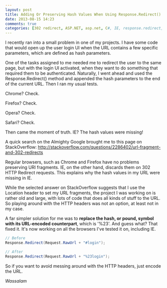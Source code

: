 ```yaml
---
layout: post
title: Adding Or Preserving Hash Values When Using Response.Redirect() For IE
date: 2013-08-15 14:23
comments: true
categories: [302 redirect, ASP.NET, asp.net, C#, IE, response.redirect, Web Development]
---
```

I recently ran into a small problem in one of my projects. I have some code that would open up the user login UI when the URL contains a few specific parameters, which are defined as hash parameters.

One of the tasks assigned to me needed me to redirect the user to the same page, but with the login UI activated, when they want to do something that required them to be authenticated. Naturally, I went ahead and used the Response.Redirect() method and appended the hash parameters to the end of the current URL. Then I ran my usual tests.

<!--more-->

Chrome? Check.

Firefox? Check.

Opera? Check.

Safari? Check.

Then came the moment of truth. IE? The hash values were missing!

A quick search on the Almighty Google brought me to this page on StackOverflow: <a href="http://stackoverflow.com/questions/2286402/url-fragment-and-302-redirects" target="_blank">http://stackoverflow.com/questions/2286402/url-fragment-and-302-redirects</a>

Regular browsers, such as Chrome and Firefox have no problems preserving URI fragments. IE, on the other hand, discards them on 302 HTTP Redirect requests. This explains why the hash values in my URL were missing in IE.

While the selected answer on StackOverflow suggests that I use the Location header to set my URL fragments, the project I was working on is rather old and large, with lots of code that does all kinds of stuff to the URL. So playing around with the HTTP headers was not an option, at least not in my case.

A far simpler solution for me was to <strong>replace the hash, or pound, symbol with its URL-encoded counterpart</strong>, which is '%23'. And guess what? That fixed it. It's now working on all the browsers I've tested it on, including IE.

```csharp
// Before
Response.Redirect(Request.RawUrl + "#login");

// After
Response.Redirect(Request.RawUrl + "%23login");
```

So if you want to avoid messing around with the HTTP headers, just encode the URL.

<em>Wassalam</em>
